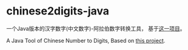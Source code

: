 # chinese2digits-java

一个Java版本的汉字数字(中文数字)-阿拉伯数字转换工具，
基于[这一项目](https://github.com/Wall-ee/chinese2digits)。

A Java Tool of Chinese Number to Digits, 
Based on [this project](https://github.com/Wall-ee/chinese2digits).
